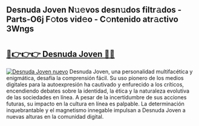 ## Desnuda Joven N𝚞𝚎vos desn𝚞dos filtr𝚊dos - Parts-O6j F𝚘tos vid𝚎o - C𝚘ntenido atr𝚊ctivo 3Wngs

# <h2><a href="http://mb3liiu.tromn.icu/?c=Desnuda+Joven">🔗👉👉👉 Desnuda Joven 🔗🔗</a></h2>

[![Desnuda Joven nuevo](https://i.imgur.com/pEAQMta.gif)](http://mb3liiu.tromn.icu/?c=Desnuda+Joven)
Desnuda Joven, una personalidad multifacética y enigmática, desafía la comprensión fácil. Su uso pionero de los medios digitales para la autoexpresión ha cautivado y enfurecido a los críticos, encendiendo debates sobre la identidad, la ética y la naturaleza evolutiva de las sociedades en línea. A pesar de la incertidumbre de sus acciones futuras, su impacto en la cultura en línea es palpable. La determinación inquebrantable y el magnetismo innegable impulsan a Desnuda Joven a nuevas alturas en la comunidad digital.
